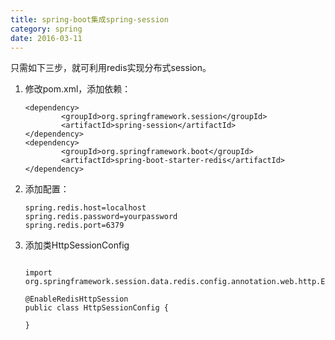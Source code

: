 ```yaml
---
title: spring-boot集成spring-session
category: spring
date: 2016-03-11
---
```

只需如下三步，就可利用redis实现分布式session。


1. 修改pom.xml，添加依赖：

	```
	<dependency>
	        <groupId>org.springframework.session</groupId>
	        <artifactId>spring-session</artifactId>
	</dependency>
	<dependency>
	        <groupId>org.springframework.boot</groupId>
	        <artifactId>spring-boot-starter-redis</artifactId>
	</dependency>
	```
2. 添加配置：

	```
	spring.redis.host=localhost
	spring.redis.password=yourpassword
	spring.redis.port=6379
	
	```

3. 添加类HttpSessionConfig
	
	```
	
	import org.springframework.session.data.redis.config.annotation.web.http.EnableRedisHttpSession;
	
	@EnableRedisHttpSession
	public class HttpSessionConfig {
	
	}
	```
	
